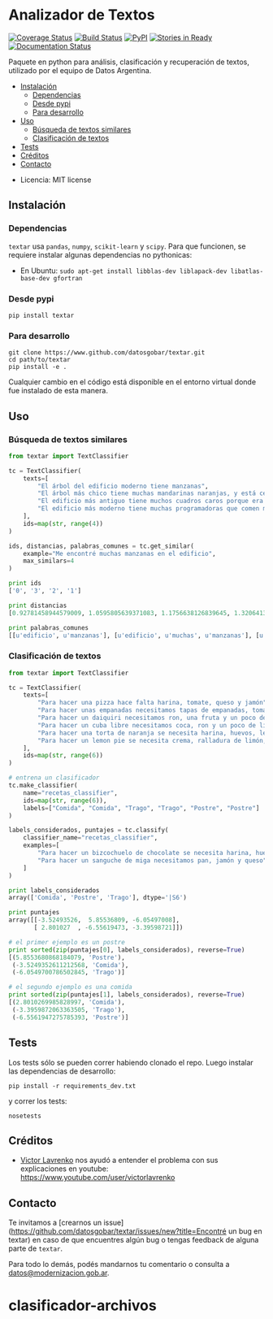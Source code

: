 # Analizador de Textos

[![Coverage Status](https://coveralls.io/repos/github/datosgobar/textar/badge.svg?branch=master)](https://coveralls.io/github/datosgobar/textar?branch=master)
[![Build Status](https://travis-ci.org/datosgobar/textar.svg?branch=master)](https://travis-ci.org/datosgobar/textar)
[![PyPI](https://badge.fury.io/py/textar.svg)](http://badge.fury.io/py/textar)
[![Stories in Ready](https://badge.waffle.io/datosgobar/textar.png?label=ready&title=Ready)](https://waffle.io/datosgobar/textar)
[![Documentation Status](http://readthedocs.org/projects/textar/badge/?version=latest)](http://textar.readthedocs.org/en/latest/?badge=latest)

Paquete en python para análisis, clasificación y recuperación de textos, utilizado por el equipo de Datos Argentina.

<!-- START doctoc generated TOC please keep comment here to allow auto update -->
<!-- DON'T EDIT THIS SECTION, INSTEAD RE-RUN doctoc TO UPDATE -->

- [Instalación](#instalaci%C3%B3n)
  - [Dependencias](#dependencias)
  - [Desde pypi](#desde-pypi)
  - [Para desarrollo](#para-desarrollo)
- [Uso](#uso)
  - [Búsqueda de textos similares](#b%C3%BAsqueda-de-textos-similares)
  - [Clasificación de textos](#clasificaci%C3%B3n-de-textos)
- [Tests](#tests)
- [Créditos](#cr%C3%A9ditos)
- [Contacto](#contacto)

<!-- END doctoc generated TOC please keep comment here to allow auto update -->

* Licencia: MIT license

## Instalación

### Dependencias

`textar` usa `pandas`, `numpy`, `scikit-learn` y `scipy`. Para que funcionen, se requiere instalar algunas dependencias no pythonicas:

* En Ubuntu: `sudo apt-get install libblas-dev liblapack-dev libatlas-base-dev gfortran`

### Desde pypi

`pip install textar`

### Para desarrollo

```
git clone https://www.github.com/datosgobar/textar.git
cd path/to/textar
pip install -e .
```

Cualquier cambio en el código está disponible en el entorno virtual donde fue instalado de esta manera.

## Uso

### Búsqueda de textos similares

```python
from textar import TextClassifier

tc = TextClassifier(
    texts=[
        "El árbol del edificio moderno tiene manzanas",
        "El árbol más chico tiene muchas mandarinas naranjas, y está cerca del monumento antiguo",
        "El edificio más antiguo tiene muchos cuadros caros porque era de un multimillonario",
        "El edificio más moderno tiene muchas programadoras que comen manzanas durante el almuerzo grupal"
    ],
    ids=map(str, range(4))
)

ids, distancias, palabras_comunes = tc.get_similar(
    example="Me encontré muchas manzanas en el edificio", 
    max_similars=4
)

print ids
['0', '3', '2', '1']

print distancias
[0.92781458944579009, 1.0595805639371083, 1.1756638126839645, 1.3206413200640157]

print palabras_comunes
[[u'edificio', u'manzanas'], [u'edificio', u'muchas', u'manzanas'], [u'edificio', u'muchas'], [u'muchas']]
```

### Clasificación de textos

```python
from textar import TextClassifier

tc = TextClassifier(
    texts=[
        "Para hacer una pizza hace falta harina, tomate, queso y jamón",
        "Para hacer unas empanadas necesitamos tapas de empanadas, tomate, jamón y queso",
        "Para hacer un daiquiri necesitamos ron, una fruta y un poco de limón",
        "Para hacer un cuba libre necesitamos coca, ron y un poco de limón",
        "Para hacer una torta de naranja se necesita harina, huevos, leche, ralladura de naranja y polvo de hornear",
        "Para hacer un lemon pie se necesita crema, ralladura de limón, huevos, leche y harina"
    ],
    ids=map(str, range(6))
)

# entrena un clasificador
tc.make_classifier(
    name="recetas_classifier",
    ids=map(str, range(6)),
    labels=["Comida", "Comida", "Trago", "Trago", "Postre", "Postre"]
)

labels_considerados, puntajes = tc.classify(
    classifier_name="recetas_classifier", 
    examples=[
        "Para hacer un bizcochuelo de chocolate se necesita harina, huevos, leche y chocolate negro",
        "Para hacer un sanguche de miga necesitamos pan, jamón y queso"
    ]
)

print labels_considerados
array(['Comida', 'Postre', 'Trago'], dtype='|S6')

print puntajes
array([[-3.52493526,  5.85536809, -6.05497008],
       [ 2.801027  , -6.55619473, -3.39598721]])

# el primer ejemplo es un postre
print sorted(zip(puntajes[0], labels_considerados), reverse=True)
[(5.8553680868184079, 'Postre'),
 (-3.5249352611212568, 'Comida'),
 (-6.0549700786502845, 'Trago')]

# el segundo ejemplo es una comida
print sorted(zip(puntajes[1], labels_considerados), reverse=True)
[(2.8010269985828997, 'Comida'),
 (-3.3959872063363505, 'Trago'),
 (-6.5561947275785393, 'Postre')]
```

## Tests

Los tests sólo se pueden correr habiendo clonado el repo. Luego instalar las dependencias de desarrollo:

`pip install -r requirements_dev.txt`

y correr los tests:

`nosetests`

## Créditos

* [Victor Lavrenko](http://homepages.inf.ed.ac.uk/vlavrenk/) nos ayudó a entender el problema con sus explicaciones en youtube: https://www.youtube.com/user/victorlavrenko

## Contacto

Te invitamos a [crearnos un issue](https://github.com/datosgobar/textar/issues/new?title=Encontré un bug en textar) en caso de que encuentres algún bug o tengas feedback de alguna parte de `textar`.

Para todo lo demás, podés mandarnos tu comentario o consulta a [datos@modernizacion.gob.ar](mailto:datos@modernizacion.gob.ar).
# clasificador-archivos
